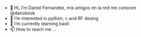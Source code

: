 - 👋 Hi, I’m Daniel Fernandez, mis amigos en la red me conocen  @danobook
- 👀 I’m interested in  python, c and  RF desing
- 🌱 I’m currently learning bash
- 📫 How to reach me ...

<!---
danobook/danobook is a ✨ special ✨ repository because its `README.md` (this file) appears on your GitHub profile.
You can click the Preview link to take a look at your changes.
--->
